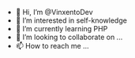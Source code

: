 - 👋 Hi, I’m @VinxentoDev
- 👀 I’m interested in self-knowledge
- 🌱 I’m currently learning PHP
- 💞️ I’m looking to collaborate on ...
- 📫 How to reach me ...

<!---
VinxentoDev/VinxentoDev is a ✨ special ✨ repository because its `README.md` (this file) appears on your GitHub profile.
You can click the Preview link to take a look at your changes.
--->
